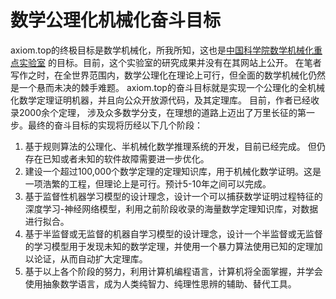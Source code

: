 
# 数学公理化机械化奋斗目标

axiom.top的终极目标是数学机械化，所我所知，这也是[中国科学院数学机械化重点实验室](http://www.mmrc.iss.ac.cn/)
的目标。目前，这个实验室的研究成果并没有在其网站上公开。
在笔者写作之时，在全世界范围内，数学公理化在理论上可行，但全面的数学机械化仍然是一个悬而未决的棘手难题。
axiom.top的奋斗目标就是实现一个公理化的全机械化数学定理证明机器，并且向公众开放源代码，及其定理库。
目前，作者已经收录2000余个定理， 涉及众多数学分支，在理想的道路上迈出了万里长征的第一步。最终的奋斗目标的实现将历经以下几个阶段：


1. 基于规则算法的公理化、半机械化数学推理系统的开发，目前已经完成。 但仍存在已知或者未知的软件故障需要进一步优化。
2. 建设一个超过100,000个数学定理的定理知识库，用于机械化数学证明。这是一项浩繁的工程，但理论上是可行。预计5-10年之间可以完成。
3. 基于监督性机器学习模型的设计理念，设计一个可以捕获数学证明过程特征的深度学习-神经网络模型，利用之前阶段收录的海量数学定理知识库，对数据进行拟合。
4. 基于半监督或无监督的机器自学习模型的设计理念，设计一个半监督或无监督的学习模型用于发现未知的数学定理，并使用一个暴力算法使用已知的定理加以论证，从而自动扩大定理库。
5. 基于以上各个阶段的努力，利用计算机编程语言，计算机将全面掌握，并学会使用抽象数学语言，成为人类纯智力、纯理性思辨的辅助、替代工具。